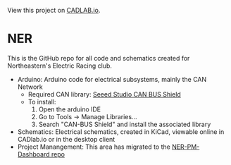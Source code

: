 View this project on [CADLAB.io](https://cadlab.io/project/23137/master/files). 

# NER
This is the GitHub repo for all code and schematics created for Northeastern's Electric Racing club.

- Arduino: Arduino code for electrical subsystems, mainly the CAN Network
    - Required CAN library: [Seeed Studio CAN BUS Shield](https://github.com/Seeed-Studio/CAN_BUS_Shield)
    - To install:
        1. Open the arduino IDE
        2. Go to Tools -> Manage Libraries...
        3. Search "CAN-BUS Shield" and install the associated library
- Schematics: Electrical schematics, created in KiCad, viewable online in CADlab.io or in the desktop client
- Project Manangement: This area has migrated to the [NER-PM-Dashboard repo](https://github.com/Northeastern-Electric-Racing/NER-PM-Dashboard) 
